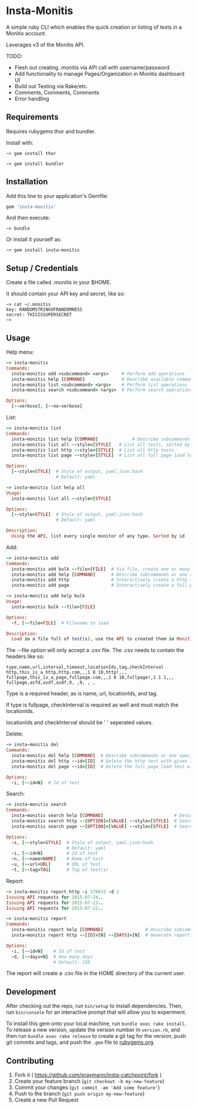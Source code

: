 # Insta-Monitis

A simple ruby CLI which enables the quick creation or listing of tests in a Monitis account.

Leverages v3 of the Monitis API.

TODO:
* Flesh out creating .monitis via API call with username/password
* Add functionality to manage Pages/Organization in Monitis dashboard UI
* Build out Testing via Rake/etc.
* Comments, Comments, Comments
* Error handling

## Requirements

Requires rubygems thor and bundler.

Install with:

    ~> gem install thor

    ~> gem install bundler

## Installation

Add this line to your application's Gemfile:

```ruby
gem 'insta-monitis'
```

And then execute:

    ~> bundle

Or install it yourself as:

    ~> gem install insta-monitis

## Setup / Credentials

Create a file called .monitis in your $HOME.

It should contain your API key and secret, like so:

    ~> cat ~/.monitis 
    key: RANDOMSTRINGOFRANDOMNESS
    secret: THISISSUPERSECRET
    ~>

## Usage

Help menu:
```ruby
~> insta-monitis
Commands:
  insta-monitis add <subcommand> <args>     # Perform add operations
  insta-monitis help [COMMAND]              # Describe available commands or one specific command
  insta-monitis list <subcommand> <args>    # Perform list operations
  insta-monitis search <subcommand> <args>  # Perform search operations

Options:
  [--verbose], [--no-verbose] 
```

List:
```ruby
~> insta-monitis list
Commands:
  insta-monitis list help [COMMAND]             # Describe subcommands or one specific subcommand
  insta-monitis list all --style=[STYLE]   # List all tests, sorted by id
  insta-monitis list http --style=[STYLE]  # List all http tests
  insta-monitis list page --style=[STYLE]  # List all full page load tests

Options:
  [--style=STYLE]  # Style of output, yaml:json:hash
                   # Default: yaml

~> insta-monitis list help all
Usage:
  insta-monitis list all --style=[STYLE]

Options:
  [--style=STYLE]  # Style of output, yaml:json:hash
                   # Default: yaml

Description:
  Using the API, list every single monitor of any type. Sorted by id
```

Add:
```ruby
~> insta-monitis add
Commands:
  insta-monitis add bulk --file=[FILE]  # Via file, create one or many test(s)
  insta-monitis add help [COMMAND]      # Describe subcommands or one specific subcommand
  insta-monitis add http                # Interactively create a http test
  insta-monitis add page                # Interactively create a full page load test

~> insta-monitis add help bulk
Usage:
  insta-monitis bulk --file=[FILE]

Options:
  -f, [--file=FILE]  # Filename to load

Description:
  Load in a file full of test(s), use the API to created them in Monitis.

```
The --file option will only accept a .csv file. The .csv needs to contain the headers like so:

    type,name,url,interval,timeout,locationIds,tag,checkInterval
    http,this_is_a_http,http.com,,,1 8 10,http!,,,
    fullpage,this_is_a_page,fullpage.com,,,1 8 10,fullpage!,1 1 1,,,
    fullpage,asfd,asdf,asdf,9, ,9, , , 

Type is a required header, as is name, url, locationIds, and tag.

If type is fullpage, checkInterval is required as well and must match the locationIds.

locationIds and checkInterval should be ' ' seperated values.


Delete:
```ruby
~> insta-monitis del 
Commands:
  insta-monitis del help [COMMAND]  # Describe subcommands or one specific subcommand
  insta-monitis del http --id=[ID]  # Delete the http test with given Id
  insta-monitis del page --id=[ID]  # Delete the full page load test with given Id

Options:
  -i, [--id=N]  # Id of test
```

Search:
```ruby
~> insta-monitis search
Commands:
  insta-monitis search help [COMMAND]                           # Describe subcommands or one specific subcommand
  insta-monitis search http --[OPTION]=[VALUE] --style=[STYLE]  # Search all http tests
  insta-monitis search page --[OPTION]=[VALUE] --style=[STYLE]  # Search all fullpage tests

Options:
  -s, [--style=STYLE]  # Style of output, yaml:json:hash
                       # Default: yaml
  -i, [--id=N]         # Id of test
  -n, [--name=NAME]    # Name of test
  -u, [--url=URL]      # URL of test
  -t, [--tag=TAG]      # Tag of test(s)
```


Report:
```ruby
~> insta-monitis report http -i 176633 -d 2
Issuing API requests for 2015-07-24..
Issuing API requests for 2015-07-23..
Issuing API requests for 2015-07-22..

~> insta-monitis report 
Commands:
  insta-monitis report help [COMMAND]                # Describe subcommands or one specific subcommand
  insta-monitis report http --[ID]=[N] --[DAYS]=[N]  # Generate report for given http test

Options:
  -i, [--id=N]    # Id of test
  -d, [--days=N]  # How many days
                  # Default: 150
```
The report will create a .csv file in the HOME directory of the current user.

## Development

After checking out the repo, run `bin/setup` to install dependencies. Then, run `bin/console` for an interactive prompt that will allow you to experiment.

To install this gem onto your local machine, run `bundle exec rake install`. To release a new version, update the version number in `version.rb`, and then run `bundle exec rake release` to create a git tag for the version, push git commits and tags, and push the `.gem` file to [rubygems.org](https://rubygems.org).

## Contributing

1. Fork it ( https://github.com/praymann/insta-catchpoint/fork )
2. Create your feature branch (`git checkout -b my-new-feature`)
3. Commit your changes (`git commit -am 'Add some feature'`)
4. Push to the branch (`git push origin my-new-feature`)
5. Create a new Pull Request
